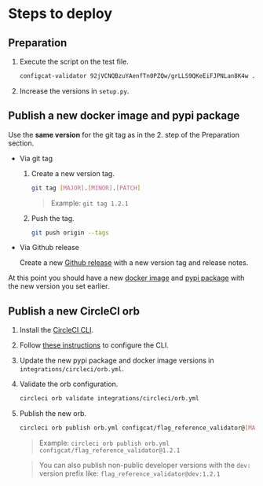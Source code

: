 # Steps to deploy
## Preparation
1. Execute the script on the test file.
   ```bash
   configcat-validator 92jVCNQBzuYAenfTn0PZQw/grLLS9QKeEiFJPNLan8K4w ./sample_to_scan -s=testcdn.configcat.com -v
   ```
2. Increase the versions in `setup.py`.

## Publish a new docker image and pypi package
Use the **same version** for the git tag as in the 2. step of the Preparation section.
- Via git tag
    1. Create a new version tag.
       ```bash
       git tag [MAJOR].[MINOR].[PATCH]
       ```
       > Example: `git tag 1.2.1`
    2. Push the tag.
       ```bash
       git push origin --tags
       ```
- Via Github release 

  Create a new [Github release](https://github.com/configcat/flag-reference-validator/releases) with a new version tag and release notes.

At this point you should have a new [docker image](https://cloud.docker.com/u/configcat/repository/docker/configcat/flag-reference-validator) and [pypi package](https://pypi.org/project/configcat-flag-reference-validator/) with the new version you set earlier.

## Publish a new CircleCI orb
1. Install the [CircleCI CLI](https://circleci.com/docs/2.0/local-cli/#quick-installation).
2. Follow [these instructions](https://circleci.com/docs/2.0/local-cli/#configuring-the-cli) to configure the CLI.
3. Update the new pypi package and docker image versions in `integrations/circleci/orb.yml`.
4. Validate the orb configuration.
   ```bash
   circleci orb validate integrations/circleci/orb.yml
   ```
5. Publish the new orb.
   ```bash
   circleci orb publish orb.yml configcat/flag_reference_validator@[MAJOR].[MINOR].[PATCH]
   ```
   > Example: `circleci orb publish orb.yml configcat/flag_reference_validator@1.2.1`
   
   > You can also publish non-public developer versions with the `dev:` version prefix like: `flag_reference_validator@dev:1.2.1`